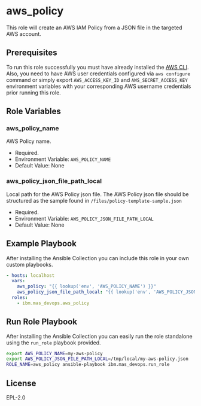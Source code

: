 # aws_policy
This role will create an AWS IAM Policy from a JSON file in the targeted AWS account.

## Prerequisites
To run this role successfully you must have already installed the [AWS CLI](https://docs.aws.amazon.com/cli/latest/userguide/getting-started-install.html).
Also, you need to have AWS user credentials configured via `aws configure` command or simply export `AWS_ACCESS_KEY_ID` and `AWS_SECRET_ACCESS_KEY` environment variables with your corresponding AWS username credentials prior running this role.

## Role Variables

### aws_policy_name
AWS Policy name.

- Required.
- Environment Variable: `AWS_POLICY_NAME`
- Default Value: None

### aws_policy_json_file_path_local
Local path for the AWS Policy json file. 
The AWS Policy json file should be structured as the sample found in `/files/policy-template-sample.json`

- Required.
- Environment Variable: `AWS_POLICY_JSON_FILE_PATH_LOCAL`
- Default Value: None

## Example Playbook
After installing the Ansible Collection you can include this role in your own custom playbooks.

```yaml
- hosts: localhost
  vars:
    aws_policy: "{{ lookup('env', 'AWS_POLICY_NAME') }}"
    aws_policy_json_file_path_local: "{{ lookup('env', 'AWS_POLICY_JSON_FILE_PATH_LOCAL') }}"
  roles:
    - ibm.mas_devops.aws_policy
```

## Run Role Playbook
After installing the Ansible Collection you can easily run the role standalone using the `run_role` playbook provided.

```bash
export AWS_POLICY_NAME=my-aws-policy
export AWS_POLICY_JSON_FILE_PATH_LOCAL=/tmp/local/my-aws-policy.json
ROLE_NAME=aws_policy ansible-playbook ibm.mas_devops.run_role
```

## License
EPL-2.0
